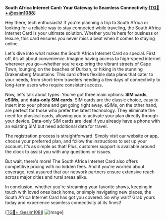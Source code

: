 **South Africa Internet Card: Your Gateway to Seamless Connectivity [[TG💪+ @esim1088](https://t.me/s/esim1088)]**

Hey there, tech enthusiasts! If you're planning a trip to South Africa or looking for a reliable way to stay connected while traveling, the South Africa Internet Card is your ultimate solution. Whether you're here for business or leisure, this card ensures you never miss a beat when it comes to staying online.

Let's dive into what makes the South Africa Internet Card so special. First off, it’s all about convenience. Imagine having access to high-speed internet wherever you go—whether you're exploring the vibrant streets of Cape Town, lounging on the beaches of Durban, or hiking in the stunning Drakensberg Mountains. This card offers flexible data plans that cater to your needs, from short-term travelers needing a few days of connectivity to long-term users who require consistent access.

Now, let's talk about types. You've got three main options: **SIM cards**, **eSIMs**, and **data-only SIM cards**. SIM cards are the classic choice, easy to insert into your phone and get going right away. eSIMs, on the other hand, are perfect for those who prefer the latest technology. They eliminate the need for physical cards, allowing you to activate your plan directly through your device. Data-only SIM cards are ideal if you already have a phone with an existing SIM but need additional data for travel.

The registration process is straightforward. Simply visit our website or app, choose your preferred plan, and follow the instructions to set up your account. It’s as simple as that! Plus, customer support is available around the clock to assist you with any questions or issues.

But wait, there's more! The South Africa Internet Card also offers competitive pricing with no hidden fees. And if you're worried about coverage, rest assured that our network partners ensure extensive reach across major cities and rural areas alike.

In conclusion, whether you're streaming your favorite shows, keeping in touch with loved ones back home, or simply navigating new places, the South Africa Internet Card has got you covered. So why wait? Grab yours today and experience seamless connectivity at its finest!

[[TG💪+ @esim1088](https://t.me/s/esim1088) ![Image](https://i.postimg.cc/Y0z9fWf4/image.png)]